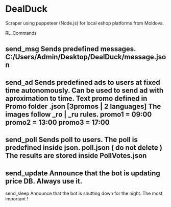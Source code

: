 # DealDuck
Scraper using puppeteer (Node.js) for local eshop platforms from Moldova.

RL_Commands

send_msg
Sends predefined messages.
C:/Users/Admin/Desktop/DealDuck/message.json
--------------------------------------------
send_ad
Sends predefined ads to users at fixed time autonomously.
Can be used to send ad with aproximation to time.
Text promo defined in Promo folder .json [3promos | 2 languages] 
The images follow _ro | _ru rules.
promo1 = 09:00
promo2 = 13:00
promo3 = 17:00
--------------------------------------------
send_poll
Sends poll to users.
The poll is predefined inside json.
poll.json ( do not delete )
The results are stored inside PollVotes.json
--------------------------------------------
send_update
Announce that the bot is updating price DB.
Always use it.
--------------------------------------------
send_sleep
Announce that the bot is shutting down for the night.
The most important !
